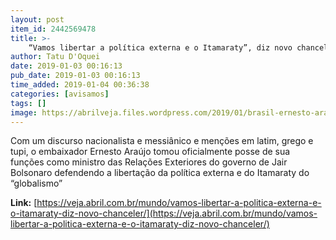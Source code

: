 ```yaml
---
layout: post
item_id: 2442569478
title: >-
    “Vamos libertar a política externa e o Itamaraty”, diz novo chanceler
author: Tatu D'Oquei
date: 2019-01-03 00:16:13
pub_date: 2019-01-03 00:16:13
time_added: 2019-01-04 00:36:38
categories: [avisamos]
tags: []
image: https://abrilveja.files.wordpress.com/2019/01/brasil-ernesto-araujo-20190102-003.jpg?quality=70&strip=info&w=680&h=453&crop=1
---
```


Com um discurso nacionalista e messiânico e menções em latim, grego e tupi, o embaixador Ernesto Araújo tomou oficialmente posse de sua funções como ministro das Relações Exteriores do governo de Jair Bolsonaro defendendo a libertação da política externa e do Itamaraty do “globalismo”

**Link:** [https://veja.abril.com.br/mundo/vamos-libertar-a-politica-externa-e-o-itamaraty-diz-novo-chanceler/](https://veja.abril.com.br/mundo/vamos-libertar-a-politica-externa-e-o-itamaraty-diz-novo-chanceler/)


